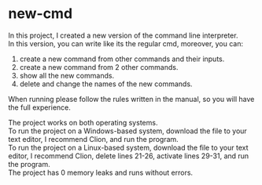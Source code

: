 # new-cmd

In this project, I created a new version of the command line interpreter.<br>
In this version, you can write like its the regular cmd, moreover, you can:<br>
1. create a new command from other commands and their inputs.
2. create a new command from 2 other commands.
3. show all the new commands.
4. delete and change the names of the new commands.

When running please follow the rules written in the manual, so you will have the full experience.

The project works on both operating systems.<br>
To run the project on a Windows-based system, download the file to your text editor, I recommend Clion, and run the program.<br>
To run the project on a Linux-based system, download the file to your text editor, I recommend Clion, delete lines 21-26, activate lines 29-31, and run the program.<br>
The project has 0 memory leaks and runs without errors.
